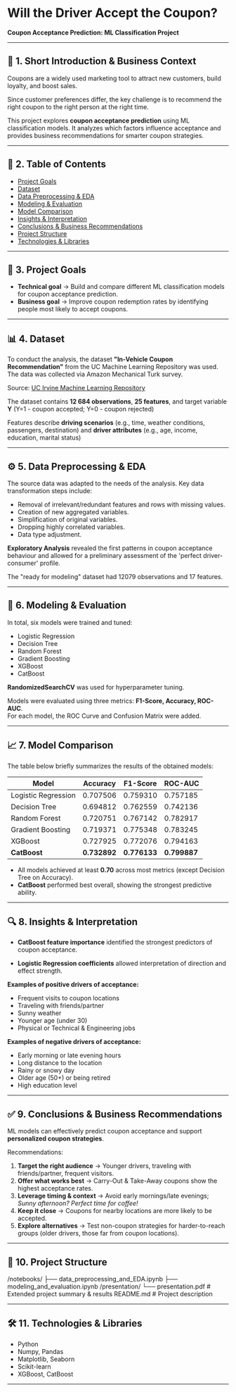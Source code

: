 # Will the Driver Accept the Coupon?  
**Coupon Acceptance Prediction: ML Classification Project**

---

## 📌 1. Short Introduction & Business Context
Coupons are a widely used marketing tool to attract new customers, build loyalty, and boost sales.  

Since customer preferences differ, the key challenge is to recommend the right coupon to the right person at the right time.  

This project explores **coupon acceptance prediction** using ML classification models. It analyzes which factors influence acceptance and provides business recommendations for smarter coupon strategies.

---

## 📑 2. Table of Contents
- [Project Goals](#project-goals)  
- [Dataset](#dataset)  
- [Data Preprocessing & EDA](#data-preprocessing--eda)  
- [Modeling & Evaluation](#modeling--evaluation)  
- [Model Comparison](#model-comparison)  
- [Insights & Interpretation](#insights--interpretation)  
- [Conclusions & Business Recommendations](#conclusions--business-recommendations)  
- [Project Structure](#project-structure)  
- [Technologies & Libraries](#technologies--libraries)  

---

## 🎯 3. Project Goals
- **Technical goal** → Build and compare different ML classification models for coupon acceptance prediction.  
- **Business goal** → Improve coupon redemption rates by identifying people most likely to accept coupons.  

---

## 📊 4. Dataset

To conduct the analysis, the dataset **"In-Vehicle Coupon Recommendation"** from the UC Machine Learning Repository was used. The data was collected via Amazon Mechanical Turk survey.

Source: [UC Irvine Machine Learning Repository](https://archive.ics.uci.edu/)

The dataset contains **12 684 observations**, **25 features**, and target variable **Y** (Y=1 - coupon accepted; Y=0 - coupon rejected)

Features describe **driving scenarios** (e.g., time, weather conditions, passengers, destination) and **driver attributes** (e.g., age, income, education, marital status)

---

## ⚙️ 5. Data Preprocessing & EDA

The source data was adapted to the needs of the analysis. Key data transformation steps include:

- Removal of irrelevant/redundant features and rows with missing values.  
- Creation of new aggregated variables.
- Simplification of original variables.  
- Dropping highly correlated variables.
- Data type adjustment.

**Exploratory Analysis** revealed the first patterns in coupon acceptance behaviour and allowed for a preliminary assessment of the 'perfect driver-consumer' profile.

The "ready for modeling" dataset had 12079 observations and 17 features.

---

## 🤖 6. Modeling & Evaluation
In total, six models were trained and tuned:  
- Logistic Regression  
- Decision Tree  
- Random Forest  
- Gradient Boosting  
- XGBoost  
- CatBoost  

**RandomizedSearchCV** was used for hyperparameter tuning. 

Models were evaluated using three metrics: **F1-Score, Accuracy, ROC-AUC**.  
For each model, the ROC Curve and Confusion Matrix were added.

---

## 📈 7. Model Comparison

The table below briefly summarizes the results of the obtained models:

| Model              | Accuracy | F1-Score | ROC-AUC |
|--------------------|----------|----------|---------|
| Logistic Regression| 0.707506 | 0.759310 | 0.757185|
| Decision Tree      | 0.694812 | 0.762559 | 0.742136|
| Random Forest      | 0.720751 | 0.767142 | 0.782917|
| Gradient Boosting  | 0.719371 | 0.775348 | 0.783245|
| XGBoost            | 0.727925 | 0.772076 | 0.794163|
| **CatBoost**       | **0.732892** | **0.776133** | **0.799887** |



- All models achieved at least **0.70** across most metrics (except Decision Tree on Accuracy).  
- **CatBoost** performed best overall, showing the strongest predictive ability.

---

## 🔍 8. Insights & Interpretation
- **CatBoost feature importance** identified the strongest predictors of coupon acceptance.

- **Logistic Regression coefficients** allowed interpretation of direction and effect strength.  

**Examples of positive drivers of acceptance:**  
- Frequent visits to coupon locations  
- Traveling with friends/partner  
- Sunny weather  
- Younger age (under 30)
- Physical or Technical & Engineering jobs

**Examples of negative drivers of acceptance:**  
- Early morning or late evening hours  
- Long distance to the location
- Rainy or snowy day
- Older age (50+) or being retired
- High education level 

---

## ✅ 9. Conclusions & Business Recommendations
ML models can effectively predict coupon acceptance and support **personalized coupon strategies**.  

Recommendations:  
1. **Target the right audience** → Younger drivers, traveling with friends/partner, frequent visitors.  
2. **Offer what works best** → Carry-Out & Take-Away coupons show the highest acceptance rates.  
3. **Leverage timing & context** → Avoid early mornings/late evenings; *Sunny afternoon? Perfect time for coffee!*  
4. **Keep it close** → Coupons for nearby locations are more likely to be accepted.  
5. **Explore alternatives** → Test non-coupon strategies for harder-to-reach groups (older drivers, those far from coupon locations).  

---

## 📂 10. Project Structure

/notebooks/
├── data_preprocessing_and_EDA.ipynb
├── modeling_and_evaluation.ipynb
/presentation/
└── presentation.pdf # Extended project summary & results
README.md # Project description

---

## 🛠️ 11. Technologies & Libraries
- Python  
- Numpy, Pandas  
- Matplotlib, Seaborn  
- Scikit-learn  
- XGBoost, CatBoost  

---


